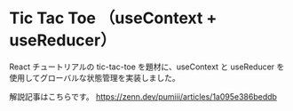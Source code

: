 # Tic Tac Toe （useContext + useReducer）

React チュートリアルの tic-tac-toe を題材に、useContext と useReducer を使用してグローバルな状態管理を実装しました。

解説記事はこちらです。
https://zenn.dev/pumiii/articles/1a095e386beddb
